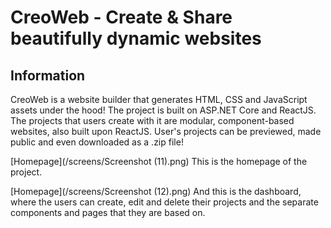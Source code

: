 # CreoWeb - Create & Share beautifully dynamic websites

## Information
CreoWeb is a website builder that generates HTML, CSS and JavaScript assets under the hood! The project is built on ASP.NET Core and ReactJS. The projects that users create with it are modular, component-based websites, also built upon ReactJS. User's projects can be previewed, made public and even downloaded as a .zip file!

[Homepage](/screens/Screenshot (11).png)
This is the homepage of the project.


[Homepage](/screens/Screenshot (12).png)
And this is the dashboard, where the users can create, edit and delete their projects and the separate components and pages that they are based on.